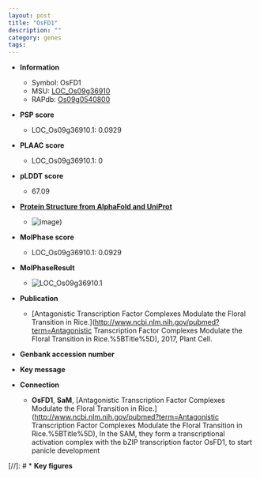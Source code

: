 ```yaml
---
layout: post
title: "OsFD1"
description: ""
category: genes
tags: 
---
```


* **Information**  
    + Symbol: OsFD1  
    + MSU: [LOC_Os09g36910](http://rice.plantbiology.msu.edu/cgi-bin/ORF_infopage.cgi?orf=LOC_Os09g36910)  
    + RAPdb: [Os09g0540800](http://rapdb.dna.affrc.go.jp/viewer/gbrowse_details/irgsp1?name=Os09g0540800)  

* **PSP score**  
    + LOC_Os09g36910.1: 0.0929 

* **PLAAC score**  
    + LOC_Os09g36910.1: 0 

* **pLDDT score**
    + 67.09

* **[Protein Structure from AlphaFold and UniProt](https://www.uniprot.org/uniprotkb/A0A0P0XR34/entry#structure)**
    + ![image](https://ricepsp.github.io/images/A/AF-A0A0P0XR34-F1.png))

* **MolPhase score**
    + LOC_Os09g36910.1: 0.0929

* **MolPhaseResult**
    + ![LOC_Os09g36910.1](https://ricepsp.github.io/pictures/LOC_Os09g/LOC_Os09g36910.1.png)

* **Publication**  
    + [Antagonistic Transcription Factor Complexes Modulate the Floral Transition in Rice.](http://www.ncbi.nlm.nih.gov/pubmed?term=Antagonistic Transcription Factor Complexes Modulate the Floral Transition in Rice.%5BTitle%5D), 2017, Plant Cell.

* **Genbank accession number**  

* **Key message**  

* **Connection**  
    + __OsFD1__, __SaM__, [Antagonistic Transcription Factor Complexes Modulate the Floral Transition in Rice.](http://www.ncbi.nlm.nih.gov/pubmed?term=Antagonistic Transcription Factor Complexes Modulate the Floral Transition in Rice.%5BTitle%5D),  In the SAM, they form a transcriptional activation complex with the bZIP transcription factor OsFD1, to start panicle development

[//]: # * **Key figures**  


